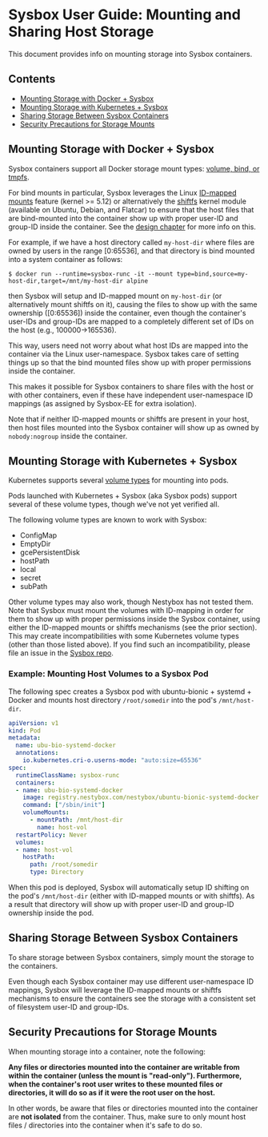# Sysbox User Guide: Mounting and Sharing Host Storage

This document provides info on mounting storage into Sysbox containers.

## Contents

-   [Mounting Storage with Docker + Sysbox](#mounting-storage-with-docker--sysbox)
-   [Mounting Storage with Kubernetes + Sysbox](#mounting-storage-with-kubernetes--sysbox)
-   [Sharing Storage Between Sysbox Containers](#sharing-storage-between-sysbox-containers)
-   [Security Precautions for Storage Mounts](#security-precautions-for-storage-mounts)

## Mounting Storage with Docker + Sysbox

Sysbox containers support all Docker storage mount types:
[volume, bind, or tmpfs](https://docs.docker.com/storage/).

For bind mounts in particular, Sysbox leverages the Linux [ID-mapped mounts](design.md#id-mapped-mounts--v050-)
feature (kernel >= 5.12) or alternatively the [shiftfs](design.md#shiftfs-module)
kernel module (available on Ubuntu, Debian, and Flatcar) to ensure that the host
files that are bind-mounted into the container show up with proper user-ID and
group-ID inside the container. See the [design chapter](design.md) for more info
on this.

For example, if we have a host directory called `my-host-dir` where files
are owned by users in the range \[0:65536], and that directory is bind mounted
into a system container as follows:

```console
$ docker run --runtime=sysbox-runc -it --mount type=bind,source=my-host-dir,target=/mnt/my-host-dir alpine
```

then Sysbox will setup and ID-mapped mount on `my-host-dir` (or alternatively
mount shiftfs on it), causing the files to show up with the same ownership
(\[0:65536]) inside the container, even though the container's user-IDs and
group-IDs are mapped to a completely different set of IDs on the host (e.g.,
100000->165536).

This way, users need not worry about what host IDs are mapped into the container
via the Linux user-namespace. Sysbox takes care of setting things up so that the
bind mounted files show up with proper permissions inside the container.

This makes it possible for Sysbox containers to share files with the host or
with other containers, even if these have independent user-namespace ID mappings
(as assigned by Sysbox-EE for extra isolation).

Note that if neither ID-mapped mounts or shiftfs are present in your host, then
host files mounted into the Sysbox container will show up as owned by
`nobody:nogroup` inside the container.

## Mounting Storage with Kubernetes + Sysbox

Kubernetes supports several [volume types](https://kubernetes.io/docs/concepts/storage/volumes) for
mounting into pods.

Pods launched with Kubernetes + Sysbox (aka Sysbox pods) support several of
these volume types, though we've not yet verified all.

The following volume types are known to work with Sysbox:

-   ConfigMap
-   EmptyDir
-   gcePersistentDisk
-   hostPath
-   local
-   secret
-   subPath

Other volume types may also work, though Nestybox has not tested them. Note that
Sysbox must mount the volumes with ID-mapping in order for them to show up with
proper permissions inside the Sysbox container, using either the ID-mapped
mounts or shiftfs mechanisms (see the prior section). This may create
incompatibilities with some Kubernetes volume types (other than those listed
above). If you find such an incompatibility, please file an issue in the
[Sysbox repo](https://github.com/nestybox/sysbox).

### Example: Mounting Host Volumes to a Sysbox Pod

The following spec creates a Sysbox pod with ubuntu-bionic + systemd +
Docker and mounts host directory `/root/somedir` into the pod's `/mnt/host-dir`.

```yaml
apiVersion: v1
kind: Pod
metadata:
  name: ubu-bio-systemd-docker
  annotations:
    io.kubernetes.cri-o.userns-mode: "auto:size=65536"
spec:
  runtimeClassName: sysbox-runc
  containers:
  - name: ubu-bio-systemd-docker
    image: registry.nestybox.com/nestybox/ubuntu-bionic-systemd-docker
    command: ["/sbin/init"]
    volumeMounts:
      - mountPath: /mnt/host-dir
        name: host-vol
  restartPolicy: Never
  volumes:
  - name: host-vol
    hostPath:
      path: /root/somedir
      type: Directory
```

When this pod is deployed, Sysbox will automatically setup ID shifting on the
pod's `/mnt/host-dir` (either with ID-mapped mounts or with shiftfs). As a
result that directory will show up with proper user-ID and group-ID ownership
inside the pod.

## Sharing Storage Between Sysbox Containers

To share storage between Sysbox containers, simply mount the storage to the
containers.

Even though each Sysbox container may use different user-namespace ID mappings,
Sysbox will leverage the ID-mapped mounts or shiftfs mechanisms to ensure the
containers see the storage with a consistent set of filesystem user-ID and
group-IDs.

## Security Precautions for Storage Mounts

When mounting storage into a container, note the following:

**Any files or directories mounted into the container are writable from
within the container (unless the mount is "read-only"). Furthermore, when the
container's root user writes to these mounted files or directories, it will do
so as if it were the root user on the host.**

In other words, be aware that files or directories mounted into the container
are **not isolated** from the container. Thus, make sure to only mount host
files / directories into the container when it's safe to do so.
